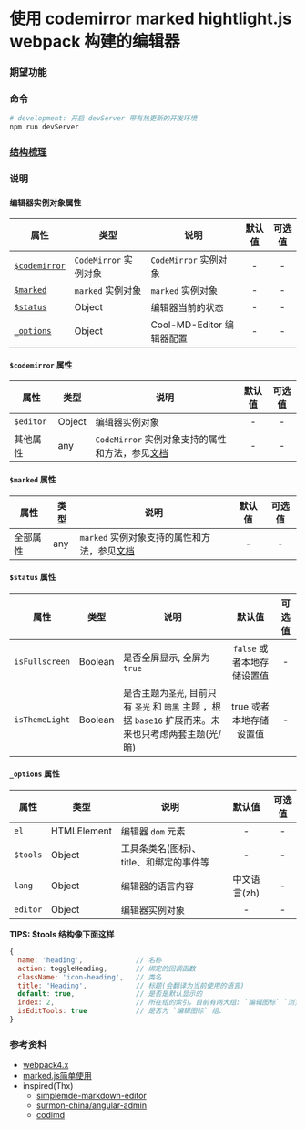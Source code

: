 # 使用 codemirror marked hightlight.js webpack 构建的编辑器

### 期望功能

### 命令
```bash
# development: 开启 devServer 带有热更新的开发环境
npm run devServer
```

### [结构梳理](https://www.processon.com/view/link/5b88dc49e4b0534c9bc51b33)

### 说明

#### 编辑器实例对象属性

|属性|类型|说明|默认值|可选值|
|--|--|--|:--:|:--:|
|[`$codemirror`](https://github.com/Jesonhu/cool-md-editor#codemirror-属性)| `CodeMirror` 实例对象 | `CodeMirror` 实例对象 | - | - |
| [`$marked`](https://github.com/Jesonhu/cool-md-editor#marked-属性)| `marked` 实例对象 | `marked` 实例对象 | - | - |
| [`$status`](https://github.com/Jesonhu/cool-md-editor#status-属性) | Object | 编辑器当前的状态 | - | - |
| [`_options`](https://github.com/Jesonhu/cool-md-editor#_options-属性) | Object | Cool-MD-Editor 编辑器配置 | - | - |


#### `$codemirror` 属性

|属性|类型|说明|默认值|可选值|
|--|--|--|:--:|:--:|
| `$editor` | Object | 编辑器实例对象 | - | - |
| 其他属性 | any | `CodeMirror` 实例对象支持的属性和方法，参见[文档](https://codemirror.net/doc/manual.html) | - | - |

#### `$marked` 属性

|属性|类型|说明|默认值|可选值|
|--|--|--|:--:|:--:|
| 全部属性 | any | `marked` 实例对象支持的属性和方法，参见[文档](https://marked.js.org/#/README.md#README.md) | - | - |

#### `$status` 属性

|属性|类型|说明|默认值|可选值|
|--|--|--|:--:|:--:|
| `isFullscreen` | Boolean | 是否全屏显示, 全屏为 `true` | `false` 或者本地存储设置值| - |
| `isThemeLight` | Boolean | 是否主题为`圣光`, 目前只有 `圣光` 和 `暗黑` 主题 ，根据 `base16` 扩展而来。未来也只考虑两套主题(光/暗) | true 或者本地存储设置值| - |

#### `_options` 属性

|属性|类型|说明|默认值|可选值|
|--|--|--|:--:|:--:|
| `el` | HTMLElement | 编辑器 `dom` 元素| - | - |
| `$tools` | Object | 工具条类名(图标)、title、和绑定的事件等| - | - |
| `lang` | Object | 编辑器的语言内容 | 中文语言(zh) | - |
| `editor` | Object | 编辑器实例对象 | - | - |

**TIPS: $tools 结构像下面这样**
```js
{
  name: 'heading',             // 名称
  action: toggleHeading,       // 绑定的回调函数
  className: 'icon-heading',   // 类名
  title: 'Heading',            // 标题(会翻译为当前使用的语言) 
  default: true,               // 是否是默认显示的
  index: 2,                    // 所在组的索引。目前有两大组: `编辑图标` `浏览器设置`。两组使用不同的索引
  isEditTools: true            // 是否为 `编辑图标` 组.
}
```


### 参考资料
+ [webpack4.x](https://github.com/Jesonhu/webpack4.x-demo)
+ [marked.js简单使用](https://github.com/Jesonhu/codemirror-marked-highlight)
+ inspired(Thx)
  + [simplemde-markdown-editor](https://github.com/sparksuite/simplemde-markdown-editor)
  + [surmon-china/angular-admin](https://github.com/surmon-china/angular-admin/blob/89ad805a7932c4e06560127bf8820640fc079584/src/app/components/saMarkdownEditor/markdownEditor.component.ts)
  + [codimd](https://demo.codimd.org/features?both)